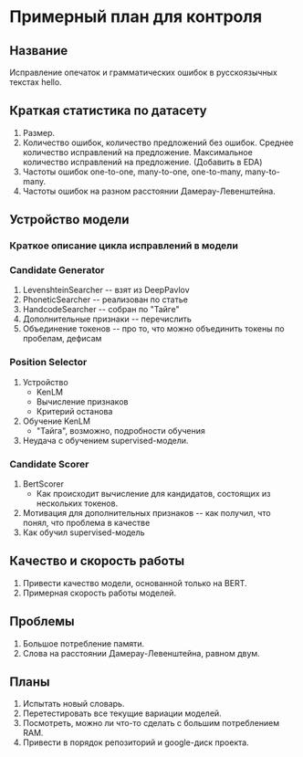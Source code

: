 # Примерный план для контроля

## Название

Исправление опечаток и грамматических ошибок в русскоязычных текстах hello.

## Краткая статистика по датасету

1. Размер.
2. Количество ошибок, количество предложений без ошибок. Среднее количество исправлений на предложение. Максимальное количество исправлений на предложение. (Добавить в EDA)
3. Частоты ошибок one-to-one, many-to-one, one-to-many, many-to-many.
4. Частоты ошибок на разном расстоянии Дамерау-Левенштейна.

## Устройство модели

### Краткое описание цикла исправлений в модели

### Candidate Generator

1. LevenshteinSearcher -- взят из DeepPavlov
2. PhoneticSearcher -- реализован по статье
3. HandcodeSearcher -- собран по "Тайге"
4. Дополнительные признаки -- перечислить
5. Объединение токенов -- про то, что можно объединить токены по пробелам, дефисам

### Position Selector

1. Устройство
   * KenLM
   * Вычисление признаков
   * Критерий останова
2. Обучение KenLM
   * "Тайга", возможно, подробности обучения
3. Неудача с обучением supervised-модели.

### Candidate Scorer

1. BertScorer
   * Как происходит вычисление для кандидатов, состоящих из нескольких токенов.
2. Мотивация для дополнительных признаков -- как получил, что понял, что проблема в качестве
3. Как обучил supervised-модель

## Качество и скорость работы

1. Привести качество модели, основанной только на BERT.
2. Примерная скорость работы моделей.

## Проблемы

1. Большое потребление памяти.
2. Слова на расстоянии Дамерау-Левенштейна, равном двум.

## Планы

1. Испытать новый словарь.
2. Перетестировать все текущие вариации моделей.
3. Посмотреть, можно ли что-то сделать с большим потреблением RAM.
4. Привести в порядок репозиторий и google-диск проекта.
